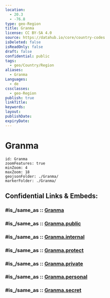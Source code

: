 ```yaml
---
location:
  - 20.3
  - -76.8
type: geo-Region
title: Granma
license: CC BY-SA 4.0
source: https://datahub.io/core/country-codes
isDeleted: false
isReadOnly: false
draft: false
confidential: public
tags:
  - geo/Country/Region
aliases:
  - Granma
Languages:
  - de
cssclasses:
  - geo-Region
publish: true
linkTitle:
keywords:
layout:
publishDate:
expiryDate:
---
```


# Granma

```leaflet
id: Granma
zoomFeatures: true 
minZoom: 4 
maxZoom: 18
geojsonFolder: ./Granma/
markerFolder: ./Granma/
```


## Confidential Links & Embeds: 

### #is_/same_as :: [Granma](/_Standards/Earth/Continent/America~Caribbean/Cuba/provinces~Cuba/Granma.md) 

### #is_/same_as :: [Granma.public](/_public/Earth/Continent/America~Caribbean/Cuba/provinces~Cuba/Granma.public.md) 

### #is_/same_as :: [Granma.internal](/_internal/Earth/Continent/America~Caribbean/Cuba/provinces~Cuba/Granma.internal.md) 

### #is_/same_as :: [Granma.protect](/_protect/Earth/Continent/America~Caribbean/Cuba/provinces~Cuba/Granma.protect.md) 

### #is_/same_as :: [Granma.private](/_private/Earth/Continent/America~Caribbean/Cuba/provinces~Cuba/Granma.private.md) 

### #is_/same_as :: [Granma.personal](/_personal/Earth/Continent/America~Caribbean/Cuba/provinces~Cuba/Granma.personal.md) 

### #is_/same_as :: [Granma.secret](/_secret/Earth/Continent/America~Caribbean/Cuba/provinces~Cuba/Granma.secret.md)


